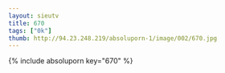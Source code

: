 ```yaml
--- 
layout: sieutv
title: 670
tags: ["0k"]
thumb: http://94.23.248.219/absoluporn-1/image/002/670.jpg
---
```

{% include absoluporn key="670" %} 
